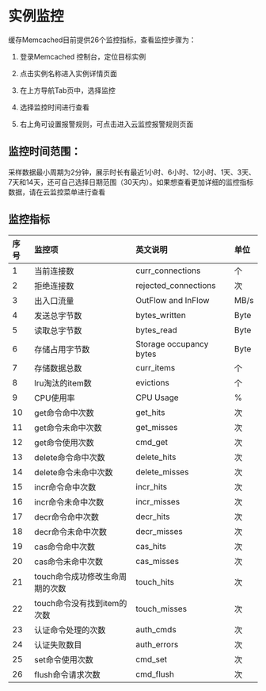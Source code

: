 # 实例监控
缓存Memcached目前提供26个监控指标，查看监控步骤为：

1. 登录Memcached 控制台，定位目标实例

2. 点击实例名称进入实例详情页面

3. 在上方导航Tab页中，选择监控

4. 选择监控时间进行查看

5. 右上角可设置报警规则，可点击进入云监控报警规则页面

## 监控时间范围：
采样数据最小周期为2分钟，展示时长有最近1小时、6小时、12小时、1天、3天、7天和14天，还可自己选择日期范围（30天内）。如果想查看更加详细的监控指标数据，请在云监控菜单进行查看

## 监控指标
序号|监控项|英文说明|单位
:---|:--|:--|:---
1|当前连接数|	curr_connections|	个
2	|拒绝连接数	|rejected_connections	|次
3|	出入口流量|	OutFlow and InFlow	|MB/s
4|	发送总字节数|	bytes_written	|Byte
5	|读取总字节数	|bytes_read	|Byte
6	|存储占用字节数|	Storage occupancy bytes|	Byte
7	|存储数据总数	|curr_items	|个
8	|lru淘汰的item数|	evictions	|个
9	|CPU使用率	|CPU Usage|	%
10|	get命令命中次数|	get_hits|	次
11	|get命令未命中次数|	get_misses	|次
12|	get命令使用次数|	cmd_get|	次
13	|delete命令命中次数	|delete_hits|次
14|	delete命令未命中次数	|delete_misses|	次
15	|incr命令命中次数	|incr_hits	|次
16|	incr命令未命中次数	|incr_misses	|次
17	|decr命令命中次数|	decr_hits	|次
18|	decr命令未命中次数|	decr_misses	|次
19|	cas命令命中次数|	cas_hits	|次
20	|cas命令未命中次数|	cas_misses	|次
21|	touch命令成功修改生命周期的次数|	touch_hits|	次
22	|touch命令没有找到item的次数|	touch_misses	|次
23|	认证命令处理的次数|	auth_cmds|	次
24|	认证失败数目	|auth_errors	|次
25|	set命令使用次数|	cmd_set	|次
26	|flush命令请求次数|	cmd_flush	|次
